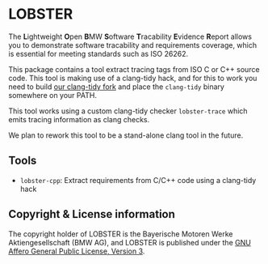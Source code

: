 # LOBSTER

The **L**ightweight **O**pen **B**MW **S**oftware **T**racability
**E**vidence **R**eport allows you to demonstrate software tracability
and requirements coverage, which is essential for meeting standards
such as ISO 26262.

This package contains a tool extract tracing tags from ISO C or C++
source code. This tool is making use of a clang-tidy hack, and for
this to work you need to build [our clang-tidy
fork](https://github.com/bmw-software-engineering/llvm-project) and
place the `clang-tidy` binary somewhere on your PATH.

This tool works using a custom clang-tidy checker `lobster-trace`
which emits tracing information as clang checks.

We plan to rework this tool to be a stand-alone clang tool in the
future.

## Tools

* `lobster-cpp`: Extract requirements from C/C++ code using a
  clang-tidy hack

## Copyright & License information

The copyright holder of LOBSTER is the Bayerische Motoren Werke
Aktiengesellschaft (BMW AG), and LOBSTER is published under the [GNU
Affero General Public License, Version 3](../LICENSE.md).
